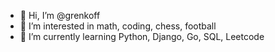 - 👋 Hi, I’m @grenkoff
- 👀 I’m interested in math, coding, chess, football
- 🌱 I’m currently learning Python, Django, Go, SQL, Leetcode
<!---- 💞️ I’m looking to collaborate on ...
- 📫 How to reach me ...--->

<!---
grenkoff/grenkoff is a ✨ special ✨ repository because its `README.md` (this file) appears on your GitHub profile.
You can click the Preview link to take a look at your changes.
--->
